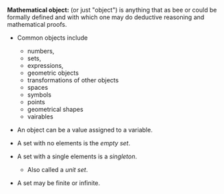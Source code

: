 **Mathematical object:** (or just "object")  is anything that as bee or could be formally defined and with which one may do deductive reasoning and mathematical proofs. 

- Common objects include
	- numbers, 
	- sets, 
	- expressions, 
	- geometric objects 
	- transformations of other objects
	- spaces
	- symbols
	- points
	- geometrical shapes
	- vairables
	
- An object can be a value assigned to a variable.
- A set with no elements is the *empty set*.
- A set with a single elements is a *singleton*.
	- Also called a  *unit set*.
- A set may be finite or infinite.

 